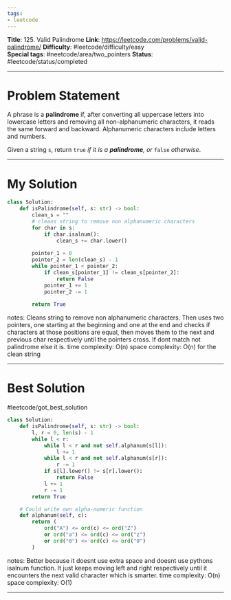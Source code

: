 ```yaml
---
tags:
- leetcode
---
```

**Title**: 125. Valid Palindrome
**Link**: https://leetcode.com/problems/valid-palindrome/
**Difficulty**: #leetcode/difficulty/easy  
**Special tags**: #neetcode/area/two_pointers 
**Status**: #leetcode/status/completed   

---
# Problem Statement

A phrase is a **palindrome** if, after converting all uppercase letters into lowercase letters and removing all non-alphanumeric characters, it reads the same forward and backward. Alphanumeric characters include letters and numbers.

Given a string `s`, return `true` _if it is a **palindrome**, or_ `false` _otherwise_.

---
# My Solution
```python
class Solution:
    def isPalindrome(self, s: str) -> bool:
        clean_s = ""
        # cleans string to remove non alphanumeric characters
        for char in s:
            if char.isalnum():
                clean_s += char.lower()
	    
        pointer_1 = 0
        pointer_2 = len(clean_s) - 1
        while pointer_1 < pointer_2:
            if clean_s[pointer_1] != clean_s[pointer_2]:
                return False
            pointer_1 += 1
            pointer_2 -= 1
        
        return True
```
notes: Cleans string to remove non alphanumeric characters. Then uses two pointers, one starting at the beginning and one at the end and checks if characters at those positions are equal, then moves them to the next and previous char respectively until the pointers cross. If dont match not palindrome else it is.
time complexity: O(n)
space complexity: O(n) for the clean string

---
# Best Solution
#leetcode/got_best_solution 
```python
class Solution:
    def isPalindrome(self, s: str) -> bool:
        l, r = 0, len(s) - 1
        while l < r:
            while l < r and not self.alphanum(s[l]):
                l += 1
            while l < r and not self.alphanum(s[r]):
                r -= 1
            if s[l].lower() != s[r].lower():
                return False
            l += 1
            r -= 1
        return True

    # Could write own alpha-numeric function
    def alphanum(self, c):
        return (
            ord("A") <= ord(c) <= ord("Z")
            or ord("a") <= ord(c) <= ord("z")
            or ord("0") <= ord(c) <= ord("9")
        )
```
notes: Better because it doesnt use extra space and doesnt use pythons isalnum function. It just keeps moving left and right respectively until it encounters the next valid character which is smarter.
time complexity: O(n)
space complexity: O(1)

---

